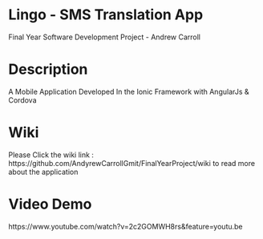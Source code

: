 # Lingo - SMS Translation App
Final Year Software Development Project - Andrew Carroll 
<h1> Description </h1>
 <p>A Mobile Application Developed In the Ionic Framework with AngularJs & Cordova </p>
 
 # Wiki
 <p> Please Click the wiki link : https://github.com/AndyrewCarrollGmit/FinalYearProject/wiki to read more about the application </p>

# Video Demo
<p> https://www.youtube.com/watch?v=2c2GOMWH8rs&feature=youtu.be </p>
